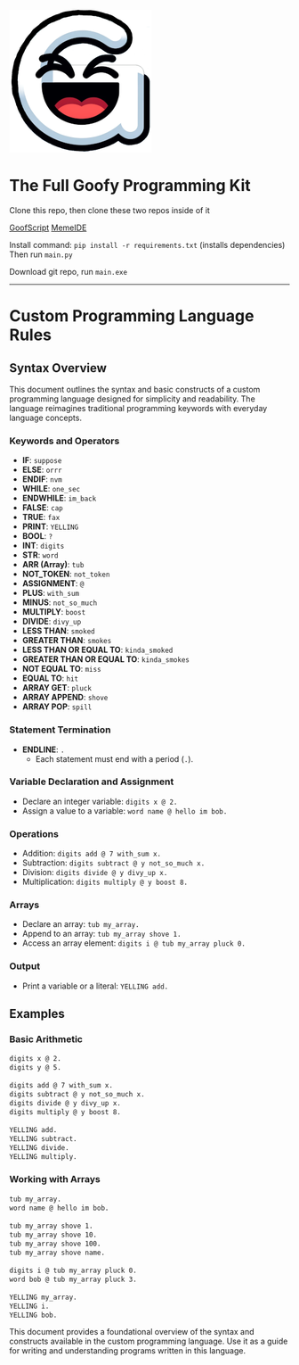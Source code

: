 ![Logo](./Goofscript/assets/GoofyIcon.png)

# The Full Goofy Programming Kit

Clone this repo, then clone these two repos inside of it

[GoofScript](https://github.com/Wari-Dudafa/GoofScript)
[MemeIDE](https://github.com/Wari-Dudafa/MemeIDE)

Install command: `pip install -r requirements.txt` (installs dependencies)
Then run `main.py`

Download git repo, run `main.exe`

---

# Custom Programming Language Rules

## Syntax Overview

This document outlines the syntax and basic constructs of a custom programming language designed for simplicity and readability. The language reimagines traditional programming keywords with everyday language concepts.

### Keywords and Operators

- **IF**: `suppose`
- **ELSE**: `orrr`
- **ENDIF**: `nvm`
- **WHILE**: `one_sec`
- **ENDWHILE**: `im_back`
- **FALSE**: `cap`
- **TRUE**: `fax`
- **PRINT**: `YELLING`
- **BOOL**: `?`
- **INT**: `digits`
- **STR**: `word`
- **ARR (Array)**: `tub`
- **NOT_TOKEN**: `not_token`
- **ASSIGNMENT**: `@`
- **PLUS**: `with_sum`
- **MINUS**: `not_so_much`
- **MULTIPLY**: `boost`
- **DIVIDE**: `divy_up`
- **LESS THAN**: `smoked`
- **GREATER THAN**: `smokes`
- **LESS THAN OR EQUAL TO**: `kinda_smoked`
- **GREATER THAN OR EQUAL TO**: `kinda_smokes`
- **NOT EQUAL TO**: `miss`
- **EQUAL TO**: `hit`
- **ARRAY GET**: `pluck`
- **ARRAY APPEND**: `shove`
- **ARRAY POP**: `spill`

### Statement Termination

- **ENDLINE**: `.`
  - Each statement must end with a period (`.`).

### Variable Declaration and Assignment

- Declare an integer variable: `digits x @ 2.`
- Assign a value to a variable: `word name @ hello im bob.`

### Operations

- Addition: `digits add @ 7 with_sum x.`
- Subtraction: `digits subtract @ y not_so_much x.`
- Division: `digits divide @ y divy_up x.`
- Multiplication: `digits multiply @ y boost 8.`

### Arrays

- Declare an array: `tub my_array.`
- Append to an array: `tub my_array shove 1.`
- Access an array element: `digits i @ tub my_array pluck 0.`

### Output

- Print a variable or a literal: `YELLING add.`

## Examples

### Basic Arithmetic

```plaintext
digits x @ 2.
digits y @ 5.

digits add @ 7 with_sum x.
digits subtract @ y not_so_much x.
digits divide @ y divy_up x.
digits multiply @ y boost 8.

YELLING add.
YELLING subtract.
YELLING divide.
YELLING multiply.
```

### Working with Arrays

```plaintext
tub my_array.
word name @ hello im bob.

tub my_array shove 1.
tub my_array shove 10.
tub my_array shove 100.
tub my_array shove name.

digits i @ tub my_array pluck 0.
word bob @ tub my_array pluck 3.

YELLING my_array.
YELLING i.
YELLING bob.
```

This document provides a foundational overview of the syntax and constructs available in the custom programming language. Use it as a guide for writing and understanding programs written in this language.
